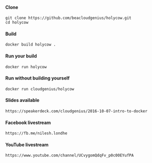 #### Clone

    git clone https://github.com/beacloudgenius/holycow.git
    cd holycow

#### Build

    docker build holycow .

#### Run your build

    docker run holycow

#### Run without building yourself

    docker run cloudgenius/holycow
    
#### Slides available

    https://speakerdeck.com/cloudgenius/2016-10-07-intro-to-docker

#### Facebook livestream

    https://fb.me/nilesh.londhe
    
#### YouTube livestream
    
    https://www.youtube.com/channel/UCvygomQdqFv_p0c00EYufPA
